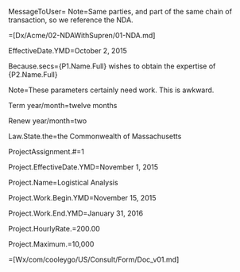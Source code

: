 MessageToUser=
Note=Same parties, and part of the same chain of transaction, so we reference the NDA.

=[Dx/Acme/02-NDAWithSupren/01-NDA.md]

EffectiveDate.YMD=October 2, 2015

Because.secs={P1.Name.Full} wishes to obtain the expertise of {P2.Name.Full}

Note=These parameters certainly need work.  This is awkward.

Term year/month=twelve months

Renew year/month=two

Law.State.the=the Commonwealth of Massachusetts


ProjectAssignment.#=1

Project.EffectiveDate.YMD=November 1, 2015

Project.Name=Logistical Analysis

Project.Work.Begin.YMD=November 15, 2015

Project.Work.End.YMD=January 31, 2016

Project.HourlyRate.$=$200.00

Project.Maximum.$=$10,000

=[Wx/com/cooleygo/US/Consult/Form/Doc_v01.md]